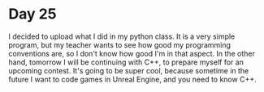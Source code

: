 # Day 25

I decided to upload what I did in my python class.
It is a very simple program, but my teacher wants to see how good my programming conventions are, so I don't know how good I'm in that aspect.
In the other hand, tomorrow I will be continuing with C++, to prepare myself for an upcoming contest.
It's going to be super cool, because sometime in the future I want to code games in Unreal Engine, and you need to know C++.



